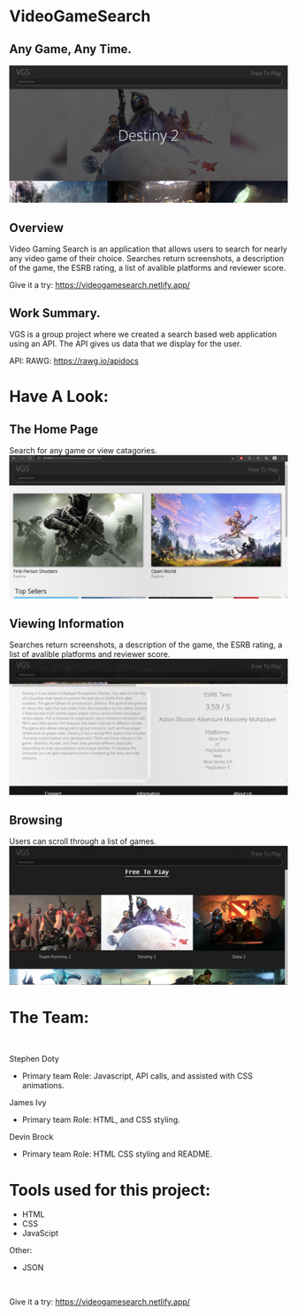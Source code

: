# VideoGameSearch
## Any Game, Any Time.

![Alt text](images/Game_Page_Screen_Shot_1.png)
 <br/>

## Overview
Video Gaming Search is an application that allows users to search for nearly any video game of their choice. Searches return screenshots, a description of the game, the ESRB rating, a list of avalible platforms and reviewer score.

Give it a try: https://videogamesearch.netlify.app/

## Work Summary.
VGS is a group project where we created a search based web application using an API. The API gives us data that we display for the user. 

API: RAWG: https://rawg.io/apidocs

# Have A Look:
 ## The Home Page
 Search for any game or view catagories.
 <br/>
 ![Alt text](images/Homepage_Screen_shot_1.png)
<br/>

## Viewing Information
Searches return screenshots, a description of the game, the ESRB rating, a list of avalible platforms and reviewer score.
<br/>
![Alt text](images/Game_Page_Screen_Shot_2.png)
<br>

## Browsing
Users can scroll through a list of games.
<br/>
![Alt text](images/Free_To_Play_Screen_Shot_2.png)
<br/>

# The Team:
<br>

Stephen Doty

- Primary team Role: Javascript, API calls, and assisted with CSS animations. 

James Ivy

- Primary team Role: HTML, and CSS styling.

Devin Brock

- Primary team Role: HTML CSS styling and README.


# Tools used for this project:

- HTML
- CSS
- JavaScipt

Other:
- JSON

<br>


Give it a try: https://videogamesearch.netlify.app/
